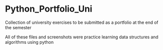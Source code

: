 # Python_Portfolio_Uni

Collection of university exercises to be submitted as a portfolio at the end of the semester

All of these files and screenshots were practice learning data structures and algorithms using python
